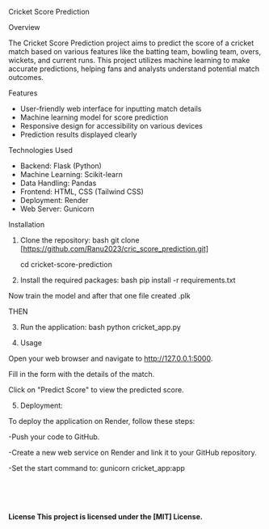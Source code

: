 Cricket Score Prediction

Overview

The Cricket Score Prediction project aims to predict the score of a cricket match based on various features like the batting team, bowling team, overs, wickets, and current runs. This project utilizes machine learning to make accurate predictions, helping fans and analysts understand potential match outcomes.

 Features

- User-friendly web interface for inputting match details
- Machine learning model for score prediction
- Responsive design for accessibility on various devices
- Prediction results displayed clearly

Technologies Used

- Backend: Flask (Python)
- Machine Learning: Scikit-learn
- Data Handling: Pandas
- Frontend: HTML, CSS (Tailwind CSS)
- Deployment: Render
- Web Server: Gunicorn

Installation

1. Clone the repository:
  bash
   git clone [https://github.com/Ranu2023/cric_score_prediction.git]
   
   cd cricket-score-prediction

3. Install the required packages:
bash
   pip install -r requirements.txt

Now train the model and after that one file created .plk 

THEN

3. Run the application:
bash
   python cricket_app.py


4. Usage
   
Open your web browser and navigate to http://127.0.0.1:5000.

Fill in the form with the details of the match.

Click on "Predict Score" to view the predicted score.


5. Deployment:
   
To deploy the application on Render, follow these steps:

-Push your code to GitHub.

-Create a new web service on Render and link it to your GitHub repository.

-Set the start command to:
    gunicorn cricket_app:app



<br><br><br>

<b>License
This project is licensed under the [MIT] License.<b>
